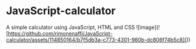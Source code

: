 # JavaScript-calculator
A simple calculator using JavaScript, HTML and CSS 
![image](![https://github.com/rimonenaffi/JavaScript-calculator/assets/114850164/b7f5db3a-c773-4301-980b-dc806f74b5c8](<Web capture.jpeg>))
